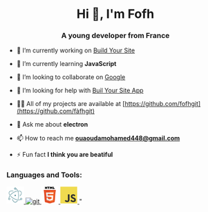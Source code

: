 <h1 align="center">Hi 👋, I'm Fofh</h1>
<h3 align="center">A young developer from France</h3>

- 🔭 I’m currently working on [Build Your Site](https://github.com/fofhgit/buils-your-site)

- 🌱 I’m currently learning **JavaScript**

- 👯 I’m looking to collaborate on [Google](https://github.com/google)

- 🤝 I’m looking for help with [Buil Your Site App](https://github.com/fofhgit/build-your-site)

- 👨‍💻 All of my projects are available at [https://github.com/fofhgit](https://github.com/fàfhgit)

- 💬 Ask me about **electron**

- 📫 How to reach me **ouaoudamohamed448@gmail.com**

- ⚡ Fun fact **I think you are beatiful**

<p align="left">
</p>

<h3 align="left">Languages and Tools:</h3>
<p align="left"> <a href="https://www.electronjs.org" target="_blank" rel="noreferrer"> <img src="https://raw.githubusercontent.com/devicons/devicon/master/icons/electron/electron-original.svg" alt="electron" width="40" height="40"/> </a> <a href="https://git-scm.com/" target="_blank" rel="noreferrer"> <img src="https://www.vectorlogo.zone/logos/git-scm/git-scm-icon.svg" alt="git" width="40" height="40"/> </a> <a href="https://www.w3.org/html/" target="_blank" rel="noreferrer"> <img src="https://raw.githubusercontent.com/devicons/devicon/master/icons/html5/html5-original-wordmark.svg" alt="html5" width="40" height="40"/> </a> <a href="https://developer.mozilla.org/en-US/docs/Web/JavaScript" target="_blank" rel="noreferrer"> <img src="https://raw.githubusercontent.com/devicons/devicon/master/icons/javascript/javascript-original.svg" alt="javascript" width="40" height="40"/> </a>"</a> </p>
